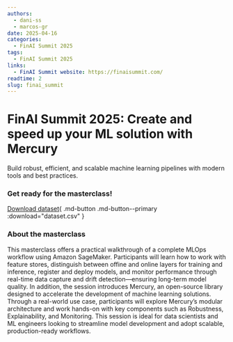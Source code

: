 ```yaml
---
authors:
  - dani-ss
  - marcos-gr
date: 2025-04-16
categories:
  - FinAI Summit 2025
tags:
  - FinAI Summit 2025
links:
  - FinAI Summit website: https://finaisummit.com/
readtime: 2
slug: finai_summit
---
```


# FinAI Summit 2025: Create and speed up your ML solution with Mercury

Build robust, efficient, and scalable machine learning pipelines with modern tools and best practices.

<!-- more -->

### Get ready for the masterclass!

[Download dataset](../../data/finai_summit_2025/dataset.csv){ .md-button .md-button--primary :download="dataset.csv" }

### About the masterclass

This masterclass offers a practical walkthrough of a complete MLOps workflow using Amazon SageMaker. Participants will learn how to work with feature stores, distinguish between offine and online layers for training and inference, register and deploy models, and monitor performance through real-time data capture and drift detection—ensuring long-term model quality. In addition, the session introduces Mercury, an open-source library designed to accelerate the development of machine learning solutions. Through a real-world use case, participants will explore Mercury’s modular architecture and work hands-on with key components such as Robustness, Explainability, and Monitoring. This session is ideal for data scientists and ML engineers looking to streamline model development and adopt scalable, production-ready workflows.

<br>
